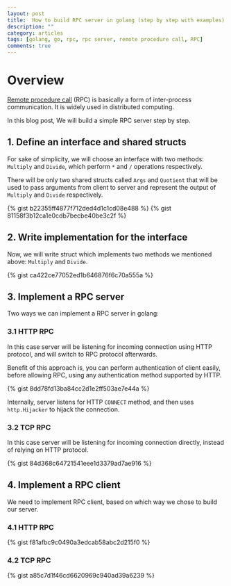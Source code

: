 ```yaml
---
layout: post
title:  How to build RPC server in golang (step by step with examples)
description: ""
category: articles
tags: [golang, go, rpc, rpc server, remote procedure call, RPC]
comments: true
---
```


# Overview

[Remote procedure call](https://en.wikipedia.org/wiki/Remote_procedure_call) (RPC) is basically a form of inter-process communication. It is widely used in distributed computing.

In this blog post, We will build a simple RPC server step by step.

## 1. Define an interface and shared structs
For sake of simplicity, we will choose an interface with two methods: `Multiply` and `Divide`, which perform `*` and `/` operations respectively.

There will be only two shared structs called `Args` and `Quotient` that will be used to pass arguments from client to server and represent the output of `Multiply` and `Divide` respectively.

{% gist b22355ff4877f712ded4d1c1cd08e488 %}
{% gist 81158f3b12ca1e0cdb7becbe40be3c2f %}


## 2. Write implementation for the interface
Now, we will write struct which implements two methods we mentioned above: `Multiply` and `Divide`.

{% gist  ca422ce77052ed1b646876f6c70a555a %}

## 3. Implement a RPC server
Two ways we can implement a RPC server in golang:

### 3.1 HTTP RPC
In this case server will be listening for incoming connection using HTTP protocol, and will switch to RPC protocol afterwards.

Benefit of this approach is, you can perform authentication of client easily, before allowing RPC, using any authentication method supported by HTTP.

{% gist 8dd78fd13ba84cc2d1e2ff503ae7e44a %}

Internally, server listens for HTTP `CONNECT` method, and then uses `http.Hijacker` to hijack the connection.

### 3.2 TCP RPC
In this case server will be listening for incoming connection directly, instead of relying on HTTP protocol.

{% gist 84d368c64721541eee1d3379ad7ae916 %}

## 4. Implement a RPC client
We need to implement RPC client, based on which way we chose to build our server.

### 4.1 HTTP RPC

{% gist f81afbc9c0490a3edcab58abc2d215f0 %}

### 4.2 TCP RPC

{% gist a85c7d1f46cd6620969c940ad39a6239 %}
